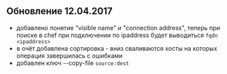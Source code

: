 ## Обновление 12.04.2017
* добавлено понятие "visible name" и "connection address", теперь при поиске в chef при подключении по ipaddress будет выводиться `fqdn <ipaddress>`
* в очёт добавлена сортировка - вниз сваливаются хосты на которых операция завершилась с ошибками
* добавлен ключ --copy-file `source:dest`
